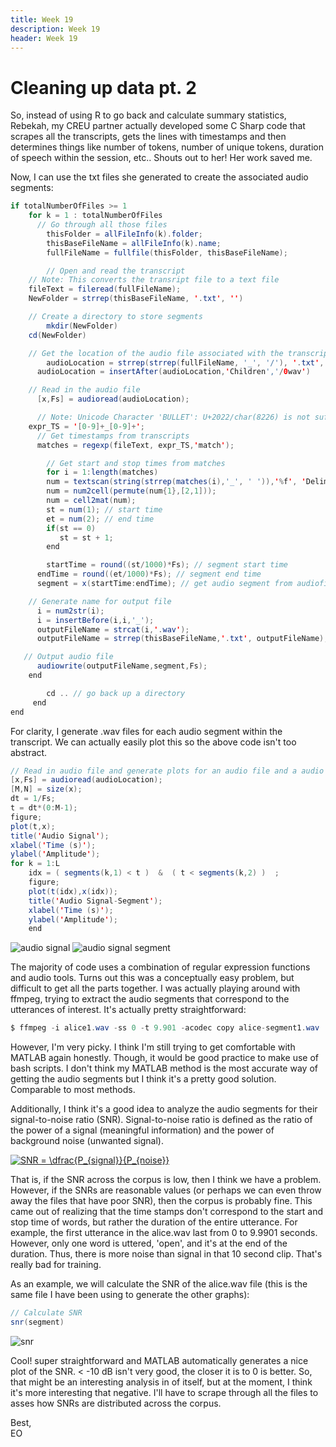 ```yaml
---
title: Week 19
description: Week 19
header: Week 19
---
```


# Cleaning up data pt. 2
So, instead of using R to go back and calculate summary statistics, Rebekah, my CREU partner actually developed some C Sharp code that scrapes all the transcripts, gets the lines with timestamps and then determines things like number of tokens, number of unique tokens, duration of speech within the session, etc.. Shouts out to her! Her work saved me.

Now, I can use the txt files she generated to create the associated audio segments:

```java
if totalNumberOfFiles >= 1
	for k = 1 : totalNumberOfFiles
	  // Go through all those files
		thisFolder = allFileInfo(k).folder;
		thisBaseFileName = allFileInfo(k).name;
		fullFileName = fullfile(thisFolder, thisBaseFileName);

		// Open and read the transcript
    // Note: This converts the transript file to a text file
    fileText = fileread(fullFileName);
    NewFolder = strrep(thisBaseFileName, '.txt', '')

    // Create a directory to store segments
		mkdir(NewFolder)
    cd(NewFolder)

    // Get the location of the audio file associated with the transcript file
		audioLocation = strrep(strrep(fullFileName, '_', '/'), '.txt', '.wav');
	  audioLocation = insertAfter(audioLocation,'Children','/0wav')

    // Read in the audio file
	  [x,Fs] = audioread(audioLocation);

	  // Note: Unicode Character 'BULLET': U+2022/char(8226) is not sufficient
    expr_TS = '[0-9]+_[0-9]+';
	  // Get timestamps from transcripts
	  matches = regexp(fileText, expr_TS,'match');

		// Get start and stop times from matches
		for i = 1:length(matches)
	  	num = textscan(string(strrep(matches(i),'_', ' ')),'%f', 'Delimiter',' ');
	  	num = num2cell(permute(num{1},[2,1]));
	  	num = cell2mat(num);
	    st = num(1); // start time
	    et = num(2); // end time
	    if(st == 0)
	       st = st + 1;           
	    end

    	startTime = round((st/1000)*Fs); // segment start time
      endTime = round((et/1000)*Fs); // segment end time
      segment = x(startTime:endTime); // get audio segment from audiofile

    // Generate name for output file
      i = num2str(i);
      i = insertBefore(i,i,'_');
      outputFileName = strcat(i,'.wav');
      outputFileName = strrep(thisBaseFileName,'.txt', outputFileName);

   // Output audio file
      audiowrite(outputFileName,segment,Fs);   
    end

		cd .. // go back up a directory
	 end
end
```

For clarity, I generate .wav files for each audio segment within the transcript.
We can actually easily plot this so the above code isn't too abstract.

```java
// Read in audio file and generate plots for an audio file and a audio file segment
[x,Fs] = audioread(audioLocation);
[M,N] = size(x);
dt = 1/Fs;
t = dt*(0:M-1);
figure;
plot(t,x);
title('Audio Signal');
xlabel('Time (s)');
ylabel('Amplitude');
for k = 1:L
	idx = ( segments(k,1) < t )  &  ( t < segments(k,2) )  ;
	figure;
	plot(t(idx),x(idx));
	title('Audio Signal-Segment');
	xlabel('Time (s)');
	ylabel('Amplitude');
	end

```

![audio signal](https://storage.googleapis.com/root-proposal-1246/CREU_DATA/week_19/audiosignal.png)
![audio signal segment](https://storage.googleapis.com/root-proposal-1246/CREU_DATA/week_19/audiosignalsegment.png)

The majority of code uses a combination of regular expression functions and audio tools. Turns out this was a conceptually easy problem, but difficult to get all the parts together. I was actually playing around with ffmpeg, trying to extract the audio segments that correspond to the utterances of interest. It's actually pretty straightforward:

```java
$ ffmpeg -i alice1.wav -ss 0 -t 9.901 -acodec copy alice-segment1.wav
```
However, I'm very picky. I think I'm still trying to get comfortable with MATLAB again honestly. Though, it would be good practice to make use of bash scripts. I don't think my MATLAB method is the most accurate way of getting the audio segments but I think it's a pretty good solution. Comparable to most methods.

Additionally, I think it's a good idea to analyze the audio segments for their signal-to-noise ratio (SNR). Signal-to-noise ratio is defined as the ratio of the power of a signal (meaningful information) and the power of background noise (unwanted signal).

<a href="https://www.codecogs.com/eqnedit.php?latex=SNR&space;=&space;\dfrac{P_{signal}}{P_{noise}}" target="_blank"><img src="https://latex.codecogs.com/gif.latex?SNR&space;=&space;\dfrac{P_{signal}}{P_{noise}}" title="SNR = \dfrac{P_{signal}}{P_{noise}}" /></a>

That is, if the SNR across the corpus is low, then I think we have a problem. However, if the SNRs are reasonable values (or perhaps we can even throw away the files that have poor SNR), then the corpus is probably fine. This came out of realizing that the time stamps don't correspond to the start and stop time of words, but rather the duration of the entire utterance. For example, the first utterance in the alice.wav last from 0 to 9.9901 seconds. However, only one word is uttered, 'open', and it's at the end of the duration. Thus, there is more noise than signal in that 10 second clip. That's really bad for training.

As an example, we will calculate the SNR of the alice.wav file (this is the same file I have been using to generate the other graphs):

```java
// Calculate SNR
snr(segment)
```

![snr](https://storage.googleapis.com/root-proposal-1246/CREU_DATA/week_19/snr.png)

Cool! super straightforward and MATLAB automatically generates a nice plot of the SNR. < -10 dB isn't very good, the closer it is to 0 is better. So, that might be an interesting analysis in of itself, but at the moment, I think it's more interesting that negative. I'll have to scrape through all the files to asses how SNRs are distributed across the corpus.

Best, <br />
EO

